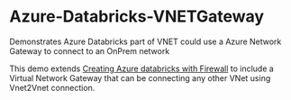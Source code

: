 # Azure-Databricks-VNETGateway
Demonstrates Azure Databricks part of VNET could use a Azure Network Gateway to connect to an OnPrem network

This demo extends [Creating Azure databricks with Firewall](https://github.com/csunilkumar/Azure-Databricks-firewall) to include a Virtual Network Gateway that can be connecting any other VNet using Vnet2Vnet connection.
